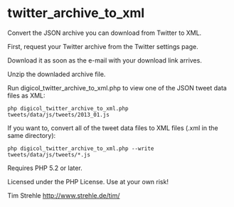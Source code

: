 twitter_archive_to_xml
======================

Convert the JSON archive you can download from Twitter to XML.

First, request your Twitter archive from the Twitter settings page.

Download it as soon as the e-mail with your download link arrives.

Unzip the downladed archive file.

Run digicol_twitter_archive_to_xml.php to view one of the JSON tweet data files as XML:

    php digicol_twitter_archive_to_xml.php tweets/data/js/tweets/2013_01.js

If you want to, convert all of the tweet data files to XML files (.xml in the same directory):

    php digicol_twitter_archive_to_xml.php --write tweets/data/js/tweets/*.js

Requires PHP 5.2 or later.

Licensed under the PHP License. Use at your own risk!

Tim Strehle http://www.strehle.de/tim/
